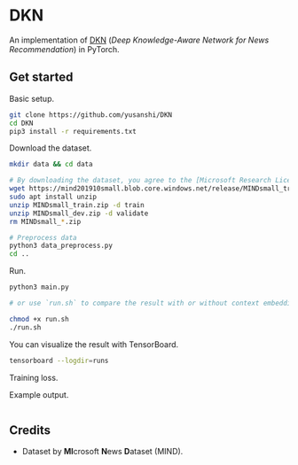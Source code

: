 # DKN

An implementation of [DKN](https://dl.acm.org/doi/abs/10.1145/3178876.3186175) (*Deep Knowledge-Aware Network for News Recommendation*) in PyTorch.

## Get started

Basic setup.

```bash
git clone https://github.com/yusanshi/DKN
cd DKN
pip3 install -r requirements.txt
```


Download the dataset.
```bash
mkdir data && cd data

# By downloading the dataset, you agree to the [Microsoft Research License Terms](https://go.microsoft.com/fwlink/?LinkID=206977). For more detail about the dataset, see https://msnews.github.io/.
wget https://mind201910small.blob.core.windows.net/release/MINDsmall_train.zip https://mind201910small.blob.core.windows.net/release/MINDsmall_dev.zip
sudo apt install unzip
unzip MINDsmall_train.zip -d train
unzip MINDsmall_dev.zip -d validate
rm MINDsmall_*.zip

# Preprocess data
python3 data_preprocess.py
cd ..
```

Run.

```bash
python3 main.py

# or use `run.sh` to compare the result with or without context embedding, attention mechanism.

chmod +x run.sh
./run.sh
```

You can visualize the result with TensorBoard.
```bash
tensorboard --logdir=runs
```

Training loss.



Example output.

```

```

## Credits
- Dataset by **MI**crosoft **N**ews **D**ataset (MIND).
